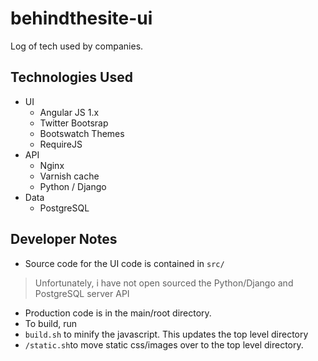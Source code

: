behindthesite-ui
================

Log of tech used by companies.

Technologies Used
-----------------

- UI
  - Angular JS 1.x
  - Twitter Bootsrap
  - Bootswatch Themes
  - RequireJS
- API
  - Nginx
  - Varnish cache
  - Python / Django
- Data
  - PostgreSQL

Developer Notes
-----------------

- Source code for the UI code is contained in `src/`
> Unfortunately, i have not open sourced the Python/Django and PostgreSQL server API
- Production code is in the main/root directory.
- To build, run
- `build.sh` to minify the javascript. This updates the top level directory
- `/static.sh`to move static css/images over to the top level directory.


